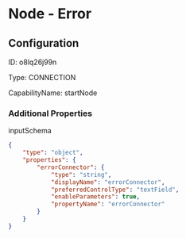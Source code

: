 # Node - Error
## Configuration
ID:  o8lq26j99n

Type: CONNECTION 

CapabilityName: startNode






### Additional Properties
inputSchema
```json 
{
	"type": "object",
	"properties": {
		"errorConnector": {
			"type": "string",
			"displayName": "errorConnector",
			"preferredControlType": "textField",
			"enableParameters": true,
			"propertyName": "errorConnector"
		}
	}
}
```




